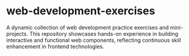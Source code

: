 # web-development-exercises
A dynamic collection of web development practice exercises and mini-projects. This repository showcases hands-on experience in building interactive and functional web components, reflecting continuous skill enhancement in frontend technologies.
